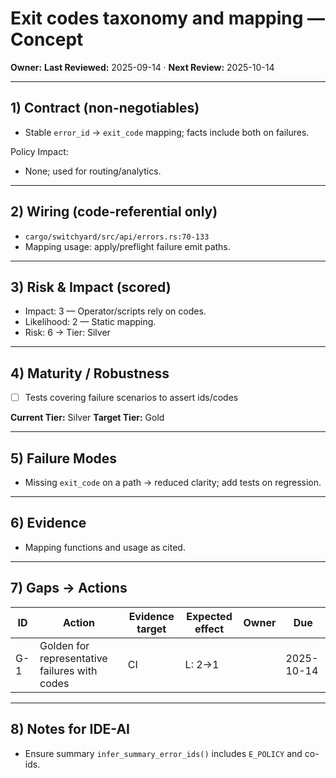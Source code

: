 # Exit codes taxonomy and mapping — Concept

**Owner:** <owner>
**Last Reviewed:** 2025-09-14 · **Next Review:** 2025-10-14

---

## 1) Contract (non-negotiables)

- Stable `error_id` → `exit_code` mapping; facts include both on failures.

Policy Impact:

- None; used for routing/analytics.

---

## 2) Wiring (code-referential only)

- `cargo/switchyard/src/api/errors.rs:70-133`
- Mapping usage: apply/preflight failure emit paths.

---

## 3) Risk & Impact (scored)

- Impact: 3 — Operator/scripts rely on codes.
- Likelihood: 2 — Static mapping.
- Risk: 6 → Tier: Silver

---

## 4) Maturity / Robustness

- [ ] Tests covering failure scenarios to assert ids/codes

**Current Tier:** Silver
**Target Tier:** Gold

---

## 5) Failure Modes

- Missing `exit_code` on a path → reduced clarity; add tests on regression.

---

## 6) Evidence

- Mapping functions and usage as cited.

---

## 7) Gaps → Actions

| ID | Action | Evidence target | Expected effect | Owner | Due |
|----|--------|-----------------|-----------------|-------|-----|
| G-1 | Golden for representative failures with codes | CI | L: 2→1 | <owner> | 2025-10-14 |

---

## 8) Notes for IDE-AI

- Ensure summary `infer_summary_error_ids()` includes `E_POLICY` and co-ids.
